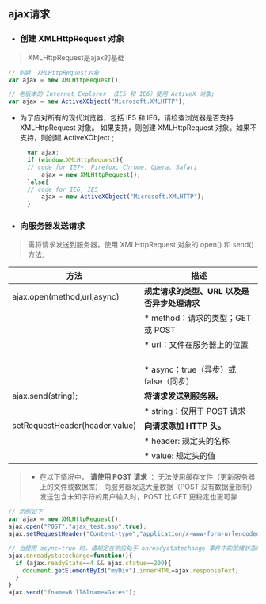 ## ajax请求

* ### 创建 XMLHttpRequest 对象
> XMLHttpRequest是ajax的基础

```javascript
// 创建  XMLHttpRequest对象
var ajax = new XMLHttpRequest();

// 老版本的 Internet Explorer （IE5 和 IE6）使用 ActiveX 对象;
var ajax = new ActiveXObject("Microsoft.XMLHTTP");
```
* 为了应对所有的现代浏览器，包括 IE5 和 IE6，请检查浏览器是否支持 XMLHttpRequest 对象。
  如果支持，则创建 XMLHttpRequest 对象。如果不支持，则创建 ActiveXObject ;
  ```javascript
    var ajax;
    if (window.XMLHttpRequest){
    // code for IE7+, Firefox, Chrome, Opera, Safari
        ajax = new XMLHttpRequest();
    }else{
    // code for IE6, IE5
        ajax = new ActiveXObject("Microsoft.XMLHTTP");
    }
  ```

* ### 向服务器发送请求
> 需将请求发送到服务器，使用 XMLHttpRequest 对象的 open() 和 send() 方法;

| 方法 | 描述 |
| ---------- | --- |
|ajax.open(method,url,async)  | **规定请求的类型、URL 以及是否异步处理请求** |
|                             | * method：请求的类型；GET 或 POST       |
|                    | * url：文件在服务器上的位置          | 
|                    | * async：true（异步）或 false（同步）   | 
|ajax.send(string);           | **将请求发送到服务器。**                |
|                             | * string：仅用于 POST 请求              |
|setRequestHeader(header,value)| **向请求添加 HTTP 头。**               |
|                             | * header: 规定头的名称                  |
|                             | * value: 规定头的值                     |

>* 在以下情况中， **请使用 POST 请求** ：
无法使用缓存文件（更新服务器上的文件或数据库）
向服务器发送大量数据（POST 没有数据量限制）
发送包含未知字符的用户输入时，POST 比 GET 更稳定也更可靠

```javascript
// 示例如下
var ajax = new XMLHttpRequest();
ajax.open("POST","ajax_test.asp",true);
ajax.setRequestHeader("Content-type","application/x-www-form-urlencoded");

// 当使用 async=true 时，请规定在响应处于 onreadystatechange 事件中的就绪状态时执行的函数：
ajax.onreadystatechange=function(){
  if (ajax.readyState==4 && ajax.status==200){
    document.getElementById("myDiv").innerHTML=ajax.responseText;
  }
}
ajax.send("fname=Bill&lname=Gates");
```